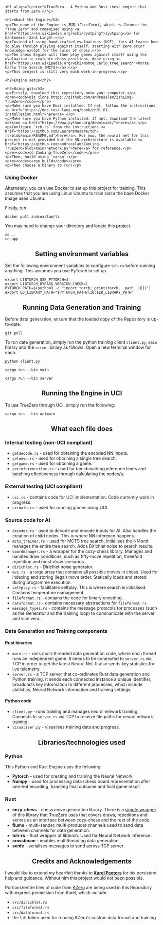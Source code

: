 <html>

<head>
    <title>TrueZero - A Python and Rust chess engine that starts from Zero.</title>
    <style>
        h2 {
            text-align: center;
        }
    </style>
</head>

<body>

    <h1 align="center">TrueZero - A Python and Rust chess engine that starts from Zero.</h1>

    <h2>About the Engine</h2>
    <p>The name of the Engine is 真零 (TrueZero), which is Chinese for "True Zero" and romanised using <a href="https://en.wikipedia.org/wiki/Jyutping">Jyutping</a> for Cantonese (Zan1 Ling4).</p>
    <p>Instead of using hand-crafted evaluations (HCE), this AI learns how to play through playing against itself, starting with zero prior knowledge except for the rules of chess.</p>
    <p>The chess Engine will then play games against itself using the evaluation to evaluate chess positions, done using <a href="https://en.wikipedia.org/wiki/Monte_Carlo_tree_search">Monte Carlo Tree Search (MCTS)</a>.</p>
    <p>This project is still very much work-in-progress.</p>

    <h2>Engine setup</h2>

    <h3>Using git</h3>
    <p>Firstly, download this repository onto your computer.</p>
    <pre><code>git clone https://github.com/andreaslam/ZanLing-TrueZero</code></pre>
    <p>Make sure you have Rust installed. If not, follow the instructions <a href="https://doc.rust-lang.org/book/ch01-01-installation.html">here</a>.</p>
    <p>Make sure you have Python installed. If not, download the latest version <a href="https://www.python.org/downloads/">here</a>.</p>
    <p>Configure `tch-rs` from the instructions <a href="https://github.com/LaurentMazare/tch-rs/blob/main/README.md">here</a>. For now, the neural net for this project is not provided but the NN architecture is available <a href="https://github.com/andreaslam/ZanLing-TrueZero/blob/main/network.py">here</a> for reference.</p>
    <pre><code>cd ZanLing-TrueZero</code></pre>
    <p>Then, build using `cargo`:</p>
    <pre><code>cargo build</code></pre>
    <p>Then choose a binary to run!</p>

### Using Docker

Alternately, you can use Docker to set up this project for training. This assumes that you are using Linux Ubuntu to train since the base Docker Image uses Ubuntu. 

Firstly, run

```
docker pull andreaslam/tz
```
You may need to change your directory and locate this project.
```
cd ..
cd app
```

## Setting environment variables


Set the following environment variables to configure `tch-rs` before running anything. This assumes you use PyTorch to set up. 

```
export LIBTORCH_USE_PYTORCH=1
export LIBTORCH_BYPASS_VERSION_CHECK=1 
PYTORCH_PATH=$(python3 -c "import torch; print(torch.__path__[0])")
export LD_LIBRARY_PATH="$PYTORCH_PATH/lib:$LD_LIBRARY_PATH"
```

## Running Data Generation and Training

Before data generation, ensure that the loaded copy of the Repository is up-to-date.

```
git pull
```

To run data generation, simply run the python training client `client.py`, `main` binary and the `server` binary as follows. Open a new terminal window for each.

```
python client.py
```

```
cargo run --bin main 
```

```
cargo run --bin server
```

## Running the Engine in UCI

To use TrueZero through UCI, simply run the following:

```
cargo run --bin ucimain
```

## What each file does

### Internal testing (non-UCI compliant)
- `getdecode.rs` - used for obtaining the encoded NN inputs.
- `getmove.rs` - used for obtaining a single tree search.
- `getgame.rs` - used for obtaining a game.
- `getinferencetime.rs` - used for benchmarking inference times and batching effectiveness through calculating the nodes/s.

### External testing (UCI compliant)
- `uci.rs` - contains code for UCI implementation. Code currently work in progress.
- `ucimain.rs` - used for running games using UCI.

### Source code for AI
- `decoder.rs` - used to decode and encode inputs for AI. Also handles the creation of child nodes. This is where NN inference happens.
- `mcts_trainer.rs` - used for MCTS tree search. Initialises the NN and manages the entire tree search. Adds Dirichlet noise to search results.
- `boardmanager.rs` - a wrapper for the cozy-chess library. Manages and handles draw conditions, such as fifty-move repetition, threefold repetition and must-draw scenarios.
- `dirichlet.rs` - Dirichlet noise generator.
- `mvs.rs` - a large array that contains all possible moves in chess. Used for indexing and storing (legal) move order. Statically loads and stored during programme execution.
- `selfplay.rs` - facilitates selfplay. This is where search is initialised. Contains temperature management.
- `fileformat.rs` - contains the code for binary encoding.
- `dataformat.rs` - contains necessary abstractions for `fileformat.rs`.
- `message_types.rs` - contains the message protocols for processes (such as the Generator and the training loop) to communicate with the server and vice vera.

### Data Generation and Training components

#### Rust binaries
- `main.rs` - runs multi-threaded data generation code, where each thread runs an independent game. It needs to be connected to `server.rs` via TCP in order to get the latest Neural Net. It also sends key statistics for live telemetry.
- `server.rs` - a TCP server that co-ordinates Rust data generation and Python training. It sends each connected instance a unique identifier, broadcasts key information to different processes, which include statistics, Neural Network information and training settings.

#### Python code
- `client.py` - runs training and manages neural network training. Connects to `server.rs` via TCP to receive file paths for neural network training.
- `visualiser.py` - visualises training data and progress.

## Libraries/technologies used 

### Python 

This Python and Rust Engine uses the following:
- **Pytorch** - used for creating and training the Neural Network 
- **Numpy** - used for processing data (chess board representation after one-hot encoding, handling final outcome and final game result


### Rust

- **cozy-chess** - chess move generation library. There is a [simple wrapper](https://github.com/andreaslam/ZanLing-TrueZero/blob/main/src/boardmanager.rs) of this library that TrueZero uses that covers draws, repetitions and serves as an interface between cozy-chess and the rest of the code.
- **flume** - multi-sender, multi-producer channels used to send data between channels for data generation.
- **tch-rs** - Rust wrapper of libtorch. Used for Neural Network inference.
- **crossbeam** - enables multithreading data generation.
- **serde** - serialises messages to send across TCP server


## Credits and Acknowledgements

I would like to extend my heartfelt thanks to **[Karel Peeters](https://github.com/KarelPeeters)** for his persistent help and guidance. Without him this project would not been possible. 

Portions/entire files of code from [KZero](https://github.com/KarelPeeters/kZero) are being used in this Repository with express permission from Karel, which include:

- `src/dirichlet.rs`
- `src/fileformat.rs`
- `src/dataformat.rs`
- the `lib` folder used for reading KZero's custom data format and training



